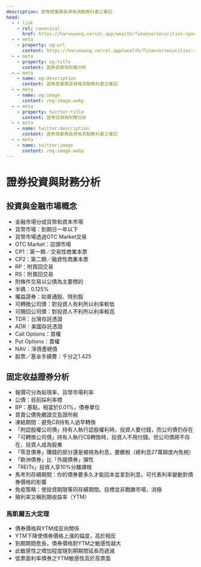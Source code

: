 ```yaml
---
description: 證券商業務員資格測驗教科書之筆記
head:
  - - link
    - rel: canonical
      href: https://haruowang.vercel.app/wealth/finance/securities-specialist.html
  - - meta
    - property: og:url
      content: https://haruowang.vercel.app/wealth/finance/securities-specialist.html
  - - meta
    - property: og:title
      content: 證券投資與財務分析
  - - meta
    - name: og:description
      content: 證券商業務員資格測驗教科書之筆記
  - - meta
    - name: og:image
      content: /og-image.webp
  - - meta
    - property: twitter:title
      content: 證券投資與財務分析
  - - meta
    - name: twitter:description
      content: 證券商業務員資格測驗教科書之筆記
  - - meta
    - name: twitter:image
      content: /og-image.webp
---
```


# 證券投資與財務分析

<p><Badge type="info" text="🌱 Seedlings" /></P>

## 投資與金融市場概念
- 金融市場分成貨幣和資本市場
- 貨幣市場：到期日一年以下
- 貨幣市場透過OTC Market交易
- OTC Market：店頭市場
- CP1：第一類／交易性商業本票
- CP2：第二類／融資性商業本票
- RP：附買回交易
- RS：附賣回交易
- 附條件交易以公債為主要標的
- 半碼：0.125%
- 權益證券：如普通股、特別股
- 可轉換公司債：對投資人有利所以利率較低
- 可贖回公司債：對投資人不利所以利率較高
- TDR：台灣存託憑證
- ADR：美國存託憑證
- Call Options：買權
- Put Options：賣權
- NAV：淨資產總值
- 股票／基金手續費：千分之1.425

## 固定收益證券分析
- 報價可分為貼現率、貨幣市場利率
- 公債：目前採利率標
- BP：基點，相當於0.01%，債券單位
- 買賣公債免繳證交及證所稅
- 凍結期間：避免CB持有人過早轉換
- 「附認股權公司債」持有人執行認股權利時，投資人要付錢，而公司債仍存在
- 「可轉換公司債」持有人執行CB轉換時，投資人不用付錢。但公司債將不存在，投資人成為股東
- 「零息債券」賺錢的部分還是被視為利息，要繳稅（總利息27萬額度內免稅）
- 「歐洲債券」比「外國債券」彈性
- 「REITs」投資人享10%分離課稅
- 馬考列存續期間：你的債券要多久才能回本並拿到利息。可代表利率變動對債券價格的影響
- 免疫策略：使投資期限等同存續期間。目標並非戰勝市場，消極
- 殖利率又稱到期收益率（YTM）
### 馬凱爾五大定理
- 債券價格與YTM成反向關係
- YTM下降使債券價格上漲的幅度，高於相反
- 到期期間愈長，債券價格對YTM之敏感性越大
- 此敏感性之增加程度隨到期期間延長而遞減
- 低票面利率債券之YTM敏感性高於高票面
